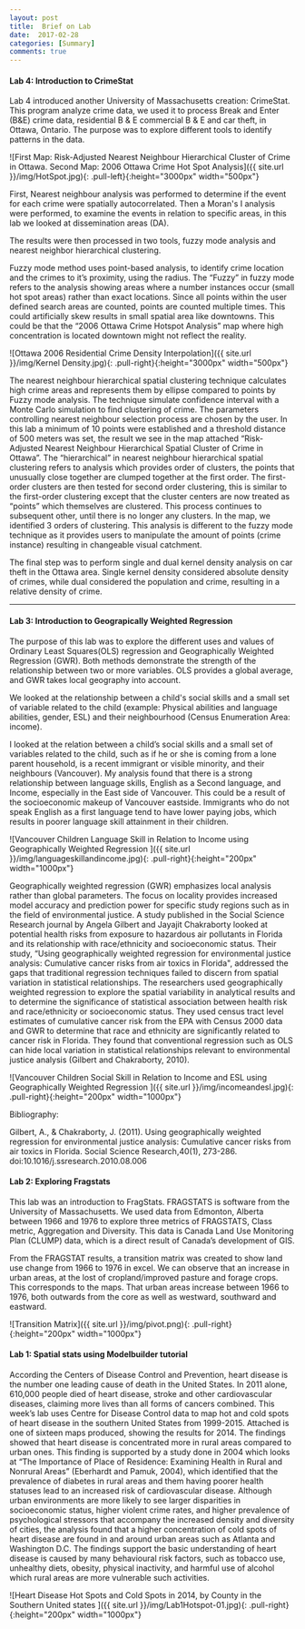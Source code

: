 ```yaml
---
layout: post
title:  Brief on Lab
date:  2017-02-28
categories: [Summary] 
comments: true
---
```


#### Lab 4: Introduction to CrimeStat
Lab 4 introduced another University of Massachusetts creation: CrimeStat. This program analyze crime data, we used it to process Break and Enter (B&E) crime data, residential B & E commercial B & E and car theft, in Ottawa, Ontario. The purpose was to explore different tools to identify patterns in the data.

![First Map: Risk-Adjusted Nearest Neighbour Hierarchical Cluster of Crime in Ottawa. Second Map: 2006 Ottawa Crime Hot Spot Analysis]({{ site.url }}/img/HotSpot.jpg){: .pull-left}{:height="3000px" width="500px"}

First, Nearest neighbour analysis was performed to determine if the event for each crime were spatially autocorrelated. Then a Moran's I analysis were performed, to examine the events in relation to specific areas, in this lab we looked at dissemination areas (DA).  


The results were then processed in two tools, fuzzy mode analysis and nearest neighbor hierarchical clustering. 

Fuzzy mode method uses point-based analysis, to identify crime location and the crimes to it’s proximity, using the radius. The “Fuzzy” in fuzzy mode refers to the analysis showing areas where a number instances occur (small hot spot areas) rather than exact locations. Since all points within the user defined search areas are counted, points are counted multiple times. This could artificially skew results in small spatial area like downtowns. This could be that the “2006 Ottawa Crime Hotspot Analysis” map where high concentration is located downtown might not reflect the reality.

![Ottawa 2006 Residential Crime Density Interpolation]({{ site.url }}/img/Kernel Density.jpg){: .pull-right}{:height="3000px" width="500px"}

The nearest neighbour hierarchical spatial clustering technique calculates high crime areas and represents them by ellipse compared to points by Fuzzy mode analysis. The technique simulate confidence interval with a Monte Carlo simulation to find clustering of crime. The parameters controlling nearest neighbour selection process are chosen by the user. In this lab a minimum of 10 points  were established and a threshold distance of 500 meters was set, the result we see in the map attached “Risk-Adjusted Nearest Neighbour Hierarchical Spatial Cluster of Crime in Ottawa”. The “hierarchical” in nearest neighbour hierarchical spatial clustering refers to analysis which provides order of clusters, the points that unusually close together are clumped together at the first order. The first-order clusters are then tested for second order clustering, this is similar to the first-order clustering except that the cluster centers are now treated as “points” which themselves are clustered. This process continues to subsequent other, until there is no longer any clusters. In the map, we identified 3 orders of clustering. This analysis is different to the fuzzy mode technique as it provides users to manipulate the amount of points (crime instance) resulting in changeable visual catchment.    

The final step was to perform 
single and dual kernel density analysis on car theft in the Ottawa area. Single kernel density considered absolute density of crimes, while dual considered the population and crime, resulting in a relative density of crime.



***



#### Lab 3: Introduction to Geograpically Weighted Regression
The purpose of this lab was to explore the different uses and values of Ordinary Least Squares(OLS) regression  and Geographically Weighted Regression (GWR). Both methods demonstrate the strength of the relationship between two or more variables. OLS provides a global average, and GWR takes local geography into account.

We looked at the relationship between a child's social skills and a small set of variable related to the child (example: Physical abilities and language abilities, gender, ESL) and their neighbourhood (Census Enumeration Area: income). 

I looked at the relation between a child’s social skills and a small set of variables related to the child, such as if he or she is coming from a lone parent household, is a recent immigrant or visible minority, and their neighbours (Vancouver). My analysis found that there is a strong relationship between language skills, English as a Second language, and Income, especially in the East side of Vancouver. This could be a result of the socioeconomic makeup of Vancouver eastside. Immigrants who do not speak English as a first language tend to have lower paying jobs, which results in poorer language skill attainment in their children.

![Vancouver Children Language Skill in Relation to Income using Geographically Weighted Regression ]({{ site.url }}/img/languageskillandincome.jpg){: .pull-right}{:height="200px" width="1000px"}

Geographically weighted regression (GWR) emphasizes local analysis rather than global parameters. The focus on locality provides increased model accuracy and prediction power for specific study regions such as in the field of environmental justice. A study published in the Social Science Research journal by Angela Gilbert and Jayajit Chakraborty looked at potential health risks from exposure to hazardous air pollutants in Florida and its relationship with race/ethnicity and socioeconomic status. Their study, “Using geographically weighted regression for environmental justice analysis: Cumulative cancer risks from air toxics in Florida", addressed the gaps that traditional regression techniques failed to discern from spatial variation in statistical relationships. The researchers used geographically weighted regression to explore the spatial variability in analytical results and to determine the significance of statistical association between health risk and race/ethnicity or socioeconomic status. They used census tract level estimates of cumulative cancer risk from the EPA with Census 2000 data and GWR to determine that race and ethnicity are significantly related to cancer risk in Florida. They found that conventional regression such as OLS can hide local variation in statistical relationships relevant to environmental justice analysis (Gilbert and Chakraborty, 2010). 

![Vancouver Children Social Skill in Relation to Income and ESL using Geographically Weighted Regression ]({{ site.url }}/img/incomeandesl.jpg){: .pull-right}{:height="200px" width="1000px"}

Bibliography:

Gilbert, A., & Chakraborty, J. (2011). Using geographically weighted regression for environmental justice analysis: Cumulative cancer risks from air toxics in Florida. Social Science Research,40(1), 273-286. doi:10.1016/j.ssresearch.2010.08.006

#### Lab 2: Exploring Fragstats
This lab was an introduction to FragStats. FRAGSTATS is software from the University of Massachusetts.  We used data from Edmonton, Alberta between 1966 and 1976 to explore three metrics of FRAGSTATS, Class metric, Aggregation and Diversity. This data is Canada Land Use Monitoring Plan (CLUMP) data, which is a direct result of Canada’s development of GIS.

From the FRAGSTAT results, a transition matrix was created to show land use change from 1966 to 1976 in excel. We can observe that an increase in urban areas, at the lost of cropland/improved pasture and forage crops. This corresponds to the maps. That urban areas increase between 1966 to 1976, both outwards from the core as well as westward, southward and eastward. 

![Transition Matrix]({{ site.url }}/img/pivot.png){: .pull-right}{:height="200px" width="1000px"}

#### Lab 1: Spatial stats using Modelbuilder tutorial

According the Centers of Disease Control and Prevention, heart disease is the number one leading cause of death in the United States. In 2011 alone, 610,000 people died of heart disease, stroke and other cardiovascular diseases, claiming more lives than all forms of cancers combined. This week’s lab uses Centre for Disease Control data to map hot and cold spots of heart disease in the southern United States from 1999-2015. Attached is one of sixteen maps produced, showing the results for 2014. The findings showed that heart disease is concentrated more in rural areas compared to urban ones. This finding is supported by a study done in 2004 which looks at “The Importance of Place of Residence: Examining Health in Rural and Nonrural Areas” (Eberhardt and Pamuk, 2004), which identified that the prevalence of diabetes in rural areas and them having poorer health statuses lead to an increased risk of cardiovascular disease. Although urban environments are more likely to see larger disparities in socioeconomic status, higher violent crime rates, and higher prevalence of psychological stressors that accompany the increased density and diversity of cities, the analysis found that a higher concentration of cold spots of heart disease are found in and around urban areas such as Atlanta and Washington D.C. The findings support the basic understanding of heart disease is caused by many behavioural risk factors, such as tobacco use, unhealthy diets, obesity, physical inactivity, and harmful use of alcohol which rural areas are more vulnerable such activities. 

![Heart Disease Hot Spots and Cold Spots in 2014, by County in the Southern United states ]({{ site.url }}/img/Lab1Hotspot-01.jpg){: .pull-right}{:height="200px" width="1000px"}